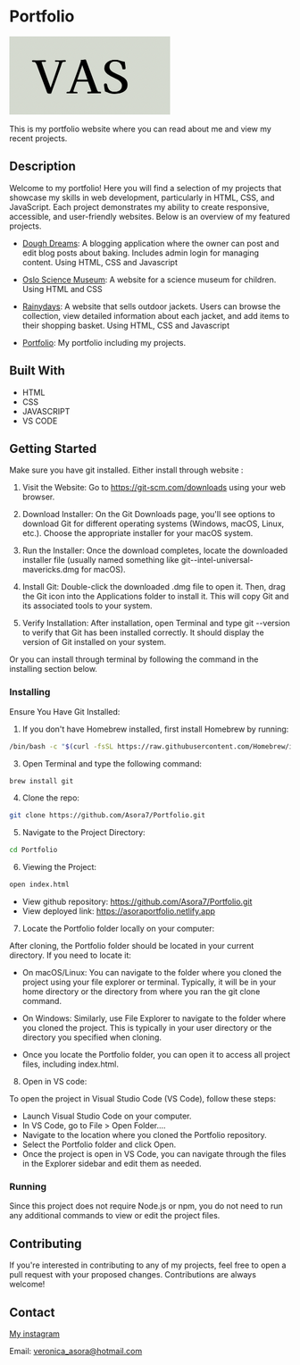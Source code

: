 # Portfolio

![Portfolio Logo](https://raw.githubusercontent.com/Asora7/Portfolio/main/profile-image/VASlogo.png)

This is my portfolio website where you can read about me and view my recent projects. 


## Description

Welcome to my portfolio! Here you will find a selection of my projects that showcase my skills in web development, particularly in HTML, CSS, and JavaScript. Each project demonstrates my ability to create responsive, accessible, and user-friendly websites. Below is an overview of my featured projects.

- [Dough Dreams](https://github.com/NoroffFEU/FED1-PE1-Asora7.git): A blogging application where the owner can post and edit blog posts about baking. Includes admin login for managing content. Using HTML, CSS and Javascript
  
- [Oslo Science Museum](https://github.com/Asora7/Semester-project-1.git): A website for a science museum for children. Using HTML and CSS
  
- [Rainydays](https://github.com/Asora7/rainydays.git): A website that sells outdoor jackets. Users can browse the collection, view detailed information about each jacket, and add items to their shopping basket. Using HTML, CSS and Javascript
  
- [Portfolio](https://github.com/Asora7/Portfolio.git): My portfolio including my projects. 
  

## Built With

- HTML
- CSS
- JAVASCRIPT
- VS CODE
  

## Getting Started
Make sure you have git installed. Either install through website : 

1. Visit the Website: Go to https://git-scm.com/downloads using your web browser.

2. Download Installer: On the Git Downloads page, you'll see options to download Git for different operating systems (Windows, macOS, Linux, etc.). Choose the appropriate installer for your macOS system.

3. Run the Installer: Once the download completes, locate the downloaded installer file (usually named something like git-<version>-intel-universal-mavericks.dmg for macOS).

4. Install Git: Double-click the downloaded .dmg file to open it. Then, drag the Git icon into the Applications folder to install it. This will copy Git and its associated tools to your system.

5. Verify Installation: After installation, open Terminal and type git --version to verify that Git has been installed correctly. It should display the version of Git installed on your system.

Or you can install through terminal by following the command in the installing section below.


### Installing

Ensure You Have Git Installed:

1. If you don't have Homebrew installed, first install Homebrew by running:

```bash
/bin/bash -c "$(curl -fsSL https://raw.githubusercontent.com/Homebrew/install/HEAD/install.sh)"
```

3. Open Terminal and type the following command:

```bash
brew install git
```

4. Clone the repo:

```bash
git clone https://github.com/Asora7/Portfolio.git
```

5. Navigate to the Project Directory:
   
```bash
cd Portfolio
```

6. Viewing the Project:

```bash
open index.html
```

- View github repository: https://github.com/Asora7/Portfolio.git
- View deployed link: https://asoraportfolio.netlify.app


7. Locate the Portfolio folder locally on your computer:

After cloning, the Portfolio folder should be located in your current directory. If you need to locate it:

- On macOS/Linux: You can navigate to the folder where you cloned the project using your file explorer or terminal. Typically, it will be in your home directory or the directory from where you ran the git clone command.
  
- On Windows: Similarly, use File Explorer to navigate to the folder where you cloned the project. This is typically in your user directory or the directory you specified when cloning.
  
- Once you locate the Portfolio folder, you can open it to access all project files, including index.html.


8. Open in VS code:

To open the project in Visual Studio Code (VS Code), follow these steps:

- Launch Visual Studio Code on your computer.
- In VS Code, go to File > Open Folder....
- Navigate to the location where you cloned the Portfolio repository.
- Select the Portfolio folder and click Open.
- Once the project is open in VS Code, you can navigate through the files in the Explorer sidebar and edit them as needed.
   

### Running

Since this project does not require Node.js or npm, you do not need to run any additional commands to view or edit the project files.



## Contributing

If you're interested in contributing to any of my projects, feel free to open a pull request with your proposed changes. Contributions are always welcome!

## Contact

[My instagram](www.instagram.com/veronicaasora)

Email: veronica_asora@hotmail.com
